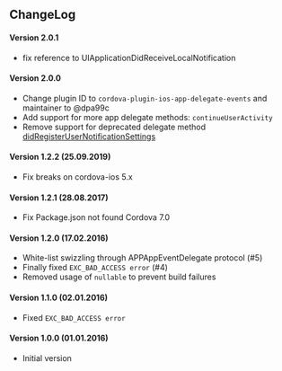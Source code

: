 ChangeLog
---------
#### Version 2.0.1 
* fix reference to UIApplicationDidReceiveLocalNotification
#### Version 2.0.0 
- Change plugin ID to `cordova-plugin-ios-app-delegate-events` and maintainer to @dpa99c
- Add support for more app delegate methods: `continueUserActivity`
- Remove support for deprecated delegate method [didRegisterUserNotificationSettings](https://developer.apple.com/documentation/uikit/uiapplicationdelegate/1623022-application?language=objc)

#### Version 1.2.2 (25.09.2019)
- Fix breaks on cordova-ios 5.x

#### Version 1.2.1 (28.08.2017)
- Fix Package.json not found Cordova 7.0

#### Version 1.2.0 (17.02.2016)
- White-list swizzling through APPAppEventDelegate protocol (#5)
- Finally fixed `EXC_BAD_ACCESS error` (#4)
- Removed usage of `nullable` to prevent build failures

#### Version 1.1.0 (02.01.2016)
- Fixed `EXC_BAD_ACCESS error`

#### Version 1.0.0 (01.01.2016)
- Initial version
